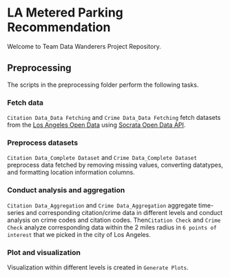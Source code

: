 # LA Metered Parking Recommendation

Welcome to Team Data Wanderers Project Repository.



## Preprocessing

The scripts in the preprocessing folder perform the following tasks.



### Fetch data 

`Citation Data_Data Fetching` and `Crime Data_Data Fetching` fetch datasets from the [Los Angeles Open Data](https://data.lacity.org/) using [Socrata Open Data API](https://dev.socrata.com/).



### Preprocess datasets

`Citation Data_Complete Dataset` and `Crime Data_Complete Dataset` preprocess data fetched by removing missing values, converting datatypes, and formatting location information columns.



### Conduct analysis and aggregation

`Citation Data_Aggregation` and `Crime Data_Aggregation` aggregate time-series and corresponding citation/crime data in different levels and  conduct analysis on crime codes and citation codes. Then`Citation Check` and `Crime Check` analyze corresponding data within the 2 miles radius in `6 points of interest` that we picked in the city of Los Angeles.



### Plot and visualization

Visualization within different levels is created in `Generate Plots`.

